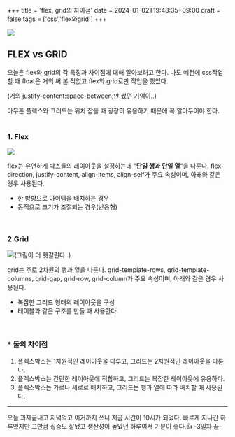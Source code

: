 +++
title = 'flex, grid의 차이점'
date = 2024-01-02T19:48:35+09:00
draft = false
tags = ['css','flex와grid']
+++


![](https://velog.velcdn.com/images/greysu1/post/8db44728-c94a-4d0b-9dfe-e69c0cef9665/image.png)

## FLEX vs GRID
오늘은 flex와 grid의 각 특징과 차이점에 대해 알아보려고 한다.
나도 예전에 css작업할 때 float은 거의 써 본 적없고
flex와 grid로만 작업을 했었다.

(거의 justify-content:space-between;만 썼던 기억이..)

아무튼 플렉스와 그리드는 위치 잡을 때 굉장히 유용하기 때문에 꼭 알아두어야 한다.
<br><br>

### 1. Flex
![](https://velog.velcdn.com/images/greysu1/post/ae0c7ec1-136c-42c2-832d-a0569f605f4b/image.png)

flex는 유연하게 박스들의 레이아웃을 설정하는데 "**단일 행과 단일 열**"을 다룬다.
flex-direction, justify-content, align-items, align-self가 주요 속성이며,
아래와 같은 경우 사용된다.
* 한 방향으로 아이템을 배치하는 경우
* 동적으로 크기가 조절되는 경우(반응형)

<br>

### 2.Grid
![](https://velog.velcdn.com/images/greysu1/post/43e80c2a-e3b2-4f4f-a9d8-de4e7bbaba1a/image.png)(그림이 더 헷갈린다..)

grid는 주로 2차원의 행과 열을 다룬다.
grid-template-rows, grid-template-columns, grid-gap, grid-row, grid-column가 주요 속성이며,
아래와 같은 경우 사용된다.
* 복잡한 그리드 형태의 레이아웃을 구성
* 테이블과 같은 구조를 만들 때 사용한다.

<br>

### * 둘의 차이점

1. 플렉스박스는 1차원적인 레이아웃을 다루고, 그리드는 2차원적인 레이아웃을 다룬다.
2. 플렉스박스는 간단한 레이아웃에 적합하고, 그리드는 복잡한 레이아웃에 유용하다.
3. 플렉스박스는 가로나 세로로 배치하고, 그리드는 행과 열에 따라 배치할 때 사용된다.

---

오늘 과제끝내고 저녁먹고 이거까지 쓰니 지금 시간이 10시가 되었다.
빠르게 지나간 하루였지만 그만큼 집중도 잘됐고 생산성이 높았던 하루여서 기분이 좋다.👍
-3일차 끝-